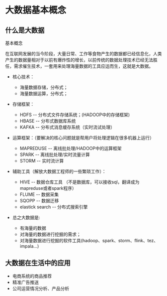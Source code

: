 # 大数据基本概念


## 什么是大数据

基本概念

在互联网发展的当今阶段，大量日常、工作等食物产生的数据都已经信息化，人类产生的数据量相对于以前有爆炸性的增长，以前传统的数据处理技术已经无法胜任，需求催生技术，一套用来处理海量数据的工具应运而生，这就是大数据。


* 核心技术：
  * 海量数据存储，分布式；
  * 海量数据运算，分布式；

* 存储框架： 
  * HDFS -- 分布式文件存储系统；(HADOOP中的存储框架)
  * HBASE -- 分布式数据库系统
  * KAFKA -- 分布式消息缓存系统（实时流试处理）
  
* 运算框架：（要解决的核心问题就是帮用户将处理逻辑在很多机器上运行）
  * MAPREDUSE -- 离线批处理/HADOOP中的运算框架
  * SPARK     -- 离线批处理/实时流量计算
  * STORM     -- 实时流计算 

* 辅助工具（解放大数据工程师的一些繁琐工作）：
  * HIVE  -- 数据仓库工具 （不是数据库，可以接收sql，翻译成为mapreduse或者spark程序）
  * FLUME -- 数据采集
  * SQOPP -- 数据迁移
  * elastick search -- 分布式搜索引擎

* 总之大数据是: 
  * 有海量的数据
  * 对海量的数据进行挖掘的需求；
  * 对海量数据进行挖掘的软件工具(hadoop、spark、storm、flink、tez、impala...)


## 大数据在生活中的应用

* 电商系统的商品推荐
* 精准广告推送
* 公司运营情况分析、产品分析

